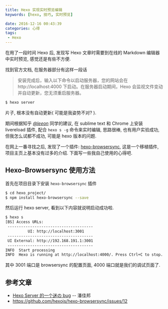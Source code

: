 ```yaml
---
title: Hexo 实现实时预览编辑
keywords: [hexo, 技巧, 实时预览]

date: 2016-12-16 00:43:39
categories: 心得
tags:
 - Hexo
---
```


在用了一段时间 Hexo 后, 发现写 Hexo 文章时需要到在线的 Markdown 编辑器中实时预览, 感觉还是有些不方便.

找到官方文档, 在服务器部分有这样一段话
> 安装完成后，输入以下命令以启动服务器，您的网站会在 http://localhost:4000 下启动。在服务器启动期间，Hexo 会监视文件变动并自动更新，您无须重启服务器。
  ``` bash
  $ hexo server
  ```

片子, 根本没有自动更新( 可能是我姿势不对? ).

<!-- more -->

期间根据知乎 [_@leeon_](https://www.zhihu.com/question/27384681/answer/87037317) 同学的建议, 在 sublime text 和 Chrome 上安装 livereload 插件, 配合 `hexo s -g` 命令来实时编辑, 思路很棒, 也有用户实验成功, 但我怎么试都不成功, 可能是 hexo 版本的问题.

在网上一番寻找之后, 发现了一个插件: [hexo-browsersync](https://github.com/hexojs/hexo-browsersync/), 这是一个移植插件, 项目主页上基本没有过多的介绍. 下面写一些我自己使用的心得吧.

## Hexo-Browsersync 使用方法

首先在项目目录下安装 `hexo-browsersync` 插件

``` bash
$ cd hexo_project/
$ npm install hexo-browsersync --save
```

然后运行 hexo server, 看到以下内容就说明启动成功啦.

``` bash
$ hexo s
[BS] Access URLs:
 --------------------------------------
          UI: http://localhost:3001
 --------------------------------------
 UI External: http://192.168.191.1:3001
 --------------------------------------
INFO  Start processing
INFO  Hexo is running at http://localhost:4000/. Press Ctrl+C to stop.
```

其中 3001 端口是 browsersync 的配置页面, 4000 端口就是我们的调试页面了.

## 参考文章

* [Hexo Server 的一个迷の bug](https://yq.aliyun.com/articles/3060) -- 潘佳邦
* https://github.com/hexojs/hexo-browsersync/issues/12
